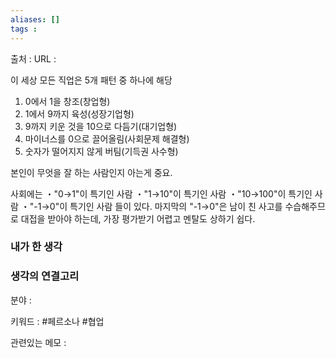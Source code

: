 ```yaml
---
aliases: []
tags :
---
```

출처 : 
URL : 


이 세상 모든 직업은 5개 패턴 중 하나에 해당
1. 0에서 1을 창조(창업형)
2. 1에서 9까지 육성(성장기업형)
3. 9까지 키운 것을 10으로 다듬기(대기업형)
4. 마이너스를 0으로 끌어올림(사회문제 해결형)
5. 숫자가 떨어지지 않게 버팀(기득권 사수형)

본인이 무엇을 잘 하는 사람인지 아는게 중요.

사회에는
・"0→1"이 특기인 사람
・"1→10"이 특기인 사람
・"10→100"이 특기인 사람
・"-1→0"이 특기인 사람
들이 있다. 마지막의 "-1→0"은 남이 친 사고를 수습해주므로 대접을 받아야 하는데, 가장 평가받기 어렵고 멘탈도 상하기 쉽다.

### 내가 한 생각


### 생각의 연결고리
분야 : 

키워드 : #페르소나 #협업 


관련있는 메모 : 
